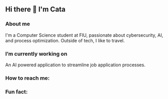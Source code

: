 ## Hi there 👋 I'm Cata

### About me
  I'm a Computer Science student at FIU, passionate about cybersecurity, AI, and process optimization. Outside of tech, I like to travel. 

### I’m currently working on
  An AI powered application to streamline job application processes.

### How to reach me:

### Fun fact:

<!--
**catacisneros/catacisneros** is a ✨ _special_ ✨ repository because its `README.md` (this file) appears on your GitHub profile.

Here are some ideas to get you started:

- 🔭 I’m currently working on ...
- 🌱 I’m currently learning ...
- 👯 I’m looking to collaborate on ...
- 🤔 I’m looking for help with ...
- 💬 Ask me about ...
- 📫 How to reach me: ...
- 😄 Pronouns: ...
- ⚡ Fun fact: ...
-->
